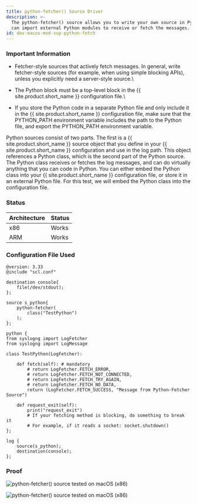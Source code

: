 ```yaml
---
title: python-fetcher() Source Driver
description: >-
  The python-fetcher() source allows you to write your own source in Python. You
  can import external Python modules to receive or fetch the messages.
id: dev-macos-mod-sup-python-fetch
---
```


### Important Information <a href="#important-information" id="important-information"></a>

* Fetcher-style sources that actively fetch messages. In general, write fetcher-style sources (for example, when using simple blocking APIs), unless you explicitly need a server-style source.\

* The Python block must be a top-level block in the {{ site.product.short_name }} configuration file.\

* If you store the Python code in a separate Python file and only include it in the {{ site.product.short_name }} configuration file, make sure that the PYTHON\_PATH environment variable includes the path to the Python file, and export the PYTHON\_PATH environment variable.

Python sources consist of two parts. The first is a {{ site.product.short_name }} source object that you define in your {{ site.product.short_name }} configuration and use in the log path. This object references a Python class, which is the second part of the Python source. The Python class receives or fetches the log messages, and can do virtually anything that you can code in Python. You can either embed the Python class into your {{ site.product.short_name }} configuration file, or store it in an external Python file. For this test, we will embed the Python class into the configuration file.

### Status <a href="#status" id="status"></a>

| Architecture | Status |
| ------------ | ------ |
| x86          | Works  |
| ARM          | Works  |

### Configuration File Used <a href="#configuration-file-used" id="configuration-file-used"></a>

```config
@version: 3.33
@include "scl.conf"

destination console{
    file(/dev/stdout);
};

source s_python{
    python-fetcher(
        class("TestPython")
    );
};

python {
from syslogng import LogFetcher
from syslogng import LogMessage

class TestPython(LogFetcher):

    def fetch(self): # mandatory
        # return LogFetcher.FETCH_ERROR,
        # return LogFetcher.FETCH_NOT_CONNECTED,
        # return LogFetcher.FETCH_TRY_AGAIN,
        # return LogFetcher.FETCH_NO_DATA,
        return (LogFetcher.FETCH_SUCCESS, "Message from Python-Fetcher Source")

    def request_exit(self):
        print("request_exit")
        # If your fetching method is blocking, do something to break it
        # For example, if it reads a socket: socket.shutdown()
};

log {
    source(s_python);
    destination(console);
};
```

### Proof

![python-fetcher() source tested on macOS (x86)](<{{dev_img_folder}}/module-support/Screenshot 2021-08-16 at 1.51.48 AM.png>)

![python-fetcher() source tested on macOS (x86)](<{{dev_img_folder}}/module-support/Screenshot 2021-08-16 at 1.52.45 AM.png>)
